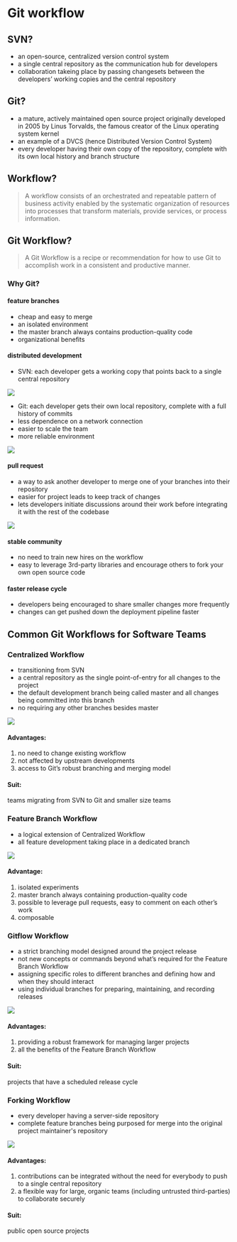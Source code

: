 # Git workflow
## SVN?
- an open-source, centralized version control system
- a single central repository as the communication hub for developers
- collaboration takeing place by passing changesets between the developers’ working copies and the central repository
## Git?
- a mature, actively maintained open source project originally developed in 2005 by Linus Torvalds, the famous creator of the Linux operating system kernel 
- an example of a DVCS (hence Distributed Version Control System)
- every developer having their own copy of the repository, complete with its own local history and branch structure

## Workflow?
>A workflow consists of an orchestrated and repeatable pattern of business activity enabled by the systematic organization of resources into processes that transform materials, provide services, or process information.

## Git Workflow?
>A Git Workflow is a recipe or recommendation for how to use Git to accomplish work in a consistent and productive manner. 

### Why Git?
#### feature branches
- cheap and easy to merge
- an isolated environment
- the master branch always contains production-quality code
- organizational benefits

#### distributed development
- SVN: each developer gets a working copy that points back to a single central repository

![](https://git-scm.com/images/about/workflow-a@2x.png)
- Git: each developer gets their own local repository, complete with a full history of commits
- less dependence on a network connection
- easier to scale the team
- more reliable environment

![](https://git-scm.com/images/about/workflow-c@2x.png)

#### pull request
- a way to ask another developer to merge one of your branches into their repository
- easier for project leads to keep track of changes
- lets developers initiate discussions around their work before integrating it with the rest of the codebase

![](https://segmentfault.com/image?src=http://static.ixirong.com/pic/gitflow/pull-request-overview.png&objectId=1190000002918123&token=a11eee54c054994945f6ca5aa279f566)

#### stable community
- no  need to train new hires on the workflow
- easy to leverage 3rd-party libraries and encourage others to fork your own open source code

#### faster release cycle
- developers being encouraged to share smaller changes more frequently
- changes can get pushed down the deployment pipeline faster 

## Common Git Workflows for Software Teams

### Centralized Workflow
- transitioning from SVN
- a central repository as the single point-of-entry for all changes to the project
- the default development branch being called master and all changes being committed into this branch
- no requiring any other branches besides master

![](https://segmentfault.com/image?src=http://static.ixirong.com/pic/gitflow/git-workflow-svn-push-local.png&objectId=1190000002918123&token=cb6d4428bd989a9db24ea68b29588a67)

#### Advantages:
1. no need to change existing workflow 
2. not affected by upstream developments
3. access to Git’s robust branching and merging model

#### Suit:
teams migrating from SVN to Git and smaller size teams

### Feature Branch Workflow
- a logical extension of Centralized Workflow
- all feature development taking place in a dedicated branch 

![](https://sfault-image.b0.upaiyun.com/135/687/1356871362-56fe09a564c99_articlex)

#### Advantage:
1. isolated experiments
2. master branch always containing production-quality code
3. possible to leverage pull requests, easy to comment on each other’s work
4. composable


### Gitflow Workflow
- a strict branching model designed around the project release
- not new concepts or commands beyond what’s required for the Feature Branch Workflow
- assigning specific roles to different branches and defining how and when they should interact
-  using individual branches for preparing, maintaining, and recording releases

![](https://sfault-image.b0.upaiyun.com/221/358/2213586864-56fe8ad48caf1_articlex)

#### Advantages:
1. providing a robust framework for managing larger projects  
2. all the benefits of the Feature Branch Workflow

#### Suit:
projects that have a scheduled release cycle

### Forking Workflow
- every developer having a server-side repository
- complete feature branches being purposed for merge into the original project maintainer's repository

![](https://sfault-image.b0.upaiyun.com/348/941/3489415854-56feaa016d70d_articlex)

#### Advantages:
1. contributions can be integrated without the need for everybody to push to a single central repository
2. a flexible way for large, organic teams (including untrusted third-parties) to collaborate securely

#### Suit:
public open source projects
